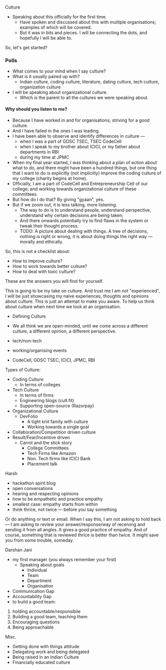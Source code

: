 Culture

- Speaking about this officially for the first time.
    - Have spoken and discussed about this with multiple organisations; examples of which will be covered.
    - But it was in bits and pieces. I will be connecting the dots, and hopefully I will be able to.

So, let's get started?

### Polls

- What comes to your mind when I say culture?
- What is it usually paired up with?
    - Indian culture, coding culture, literature, dating culture, tech culture, organization culture
- I will be speaking about organizational culture. 
    - Which is the parent to all the cultures we were speaking about.

#### Why should you listen to me?

- Because I have worked in and for organisations; striving for a good culture.
- And I have failed in the ones I was leading.
- I have been able to observe and identify differences in culture — 
    - when I was a part of GDSC TSEC, TSEC CodeCell
    - when I speak to my brother about ICICI, or my father about departments in RBI
    - during my time at JPMC
- When my final year started, I was thinking about a plan of action about what to do, and there might have been a hundred things, but one thing that I want to do is explicitly (not implicitly) improve the coding culture of my college (charity begins at home).
- Officially, I am a part of CodeCell and Entrepreneurship Cell of our college; and working towards organizational culture of these committees.
- But how do I do that? By giving "gyaan", yes. 
- But if we zoom out, it is less talking, more listening.
    - The way to do is to understand people, understand perspective, understand why certain decisions are being taken;
    - And there onwards potentially try to find flaws in the system or tweak their thought process.
    - TODO: A picture about dealing with things. A tree of decisions, nothing is right or wrong, it is about doing things the right way — morally and ethically.

So, this is not a checklist about:
- How to improve culture?
- How to work towards better culture?
- How to deal with toxic culture?

These are the answers you will find for yourself. 

This is going to be my take on culture. And trust me I am not "experienced", I will be just showcasing my naive experiences, thoughts and opinions about culture. This is just an attempt to make you aware. To help us think about culture when next time we look at an organisation.  

- Defining Culture
- We all think we are open-minded, until we come across a different culture, a different opinion, a different perspective. 

- tech/non-tech
- working/organising events
- CodeCell, GDSC TSEC, ICICI, JPMC, RBI

Types of Culture:
- Coding Culture
    - In terms of colleges 
- Tech Culture
    - In terms of firms
    - Engineering blogs (cult.fit)
    - Supporting open-source (Razorpay)
- Organizational Culture
    - DevFolio
        - A tight knit family with culture
        - Working towards a single goal
- Collaboration/Competition driven culture
- Result/Fear/Incentive driven
    - Carrot and the stick story
        - College Committees
        - Tech Firms like Amazon
        - Non. Tech firms like ICICI Bank 
        - Placement talk

Harsh
- hackathon spirit blog
- open conversations
- hearing and respecting opinions 
- how to be empathetic and practice empathy
- smallest case: empathy starts from within
- think thrice, not twice — before you say something

Or do anything or text or email. 
When I say this, I am not asking to hold back — I am asking to review your answer/response/way of receiving and sending it from all angles. It gives a good practice of empathy. 
And of course, something that is reviewed thrice is better than twice. 
It might save you from some trouble, someday.

Darshan Jani
- my first manager (you always remember your first)
    - Speaking about goals
        - Individual
        - Team
        - Department
        - Organisation
- Communication Gap
- Accountability Gap
- to build a good team:
1. holding accountable/responsibile
2. Building a good team, teaching them
3. Encouraging questions
4. Being approachable

Misc.

- Getting done with things attitude
- Delegating work and being delegated
- Being raised in an Indian Culture
- Financially educated culture
